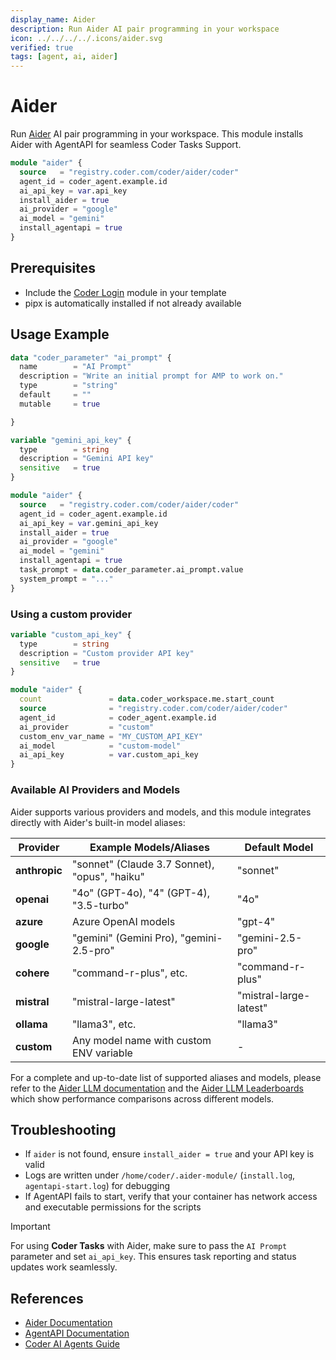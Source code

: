 ```yaml
---
display_name: Aider
description: Run Aider AI pair programming in your workspace
icon: ../../../../.icons/aider.svg
verified: true
tags: [agent, ai, aider]
---
```


# Aider

Run [Aider](https://aider.chat) AI pair programming in your workspace. This module installs Aider with AgentAPI for seamless Coder Tasks Support.

```tf
module "aider" {
  source   = "registry.coder.com/coder/aider/coder"
  agent_id = coder_agent.example.id
  ai_api_key = var.api_key
  install_aider = true
  ai_provider = "google"
  ai_model = "gemini"
  install_agentapi = true
}
```

## Prerequisites

- Include the [Coder Login](https://registry.coder.com/modules/coder-login/coder) module in your template
- pipx is automatically installed if not already available


## Usage Example

```tf
data "coder_parameter" "ai_prompt" {
  name        = "AI Prompt"
  description = "Write an initial prompt for AMP to work on."
  type        = "string"
  default     = ""
  mutable     = true

}

variable "gemini_api_key" {
  type        = string
  description = "Gemini API key"
  sensitive   = true
}

module "aider" {
  source   = "registry.coder.com/coder/aider/coder"
  agent_id = coder_agent.example.id
  ai_api_key = var.gemini_api_key
  install_aider = true
  ai_provider = "google"
  ai_model = "gemini"
  install_agentapi = true
  task_prompt = data.coder_parameter.ai_prompt.value
  system_prompt = "..."
}
```

### Using a custom provider

```tf
variable "custom_api_key" {
  type        = string
  description = "Custom provider API key"
  sensitive   = true
}

module "aider" {
  count               = data.coder_workspace.me.start_count
  source              = "registry.coder.com/coder/aider/coder"
  agent_id            = coder_agent.example.id
  ai_provider         = "custom"
  custom_env_var_name = "MY_CUSTOM_API_KEY"
  ai_model            = "custom-model"
  ai_api_key          = var.custom_api_key
}
```

### Available AI Providers and Models

Aider supports various providers and models, and this module integrates directly with Aider's built-in model aliases:

| Provider      | Example Models/Aliases                        | Default Model          |
| ------------- | --------------------------------------------- | ---------------------- |
| **anthropic** | "sonnet" (Claude 3.7 Sonnet), "opus", "haiku" | "sonnet"               |
| **openai**    | "4o" (GPT-4o), "4" (GPT-4), "3.5-turbo"       | "4o"                   |
| **azure**     | Azure OpenAI models                           | "gpt-4"                |
| **google**    | "gemini" (Gemini Pro), "gemini-2.5-pro"       | "gemini-2.5-pro"       |
| **cohere**    | "command-r-plus", etc.                        | "command-r-plus"       |
| **mistral**   | "mistral-large-latest"                        | "mistral-large-latest" |
| **ollama**    | "llama3", etc.                                | "llama3"               |
| **custom**    | Any model name with custom ENV variable       | -                      |

For a complete and up-to-date list of supported aliases and models, please refer to the [Aider LLM documentation](https://aider.chat/docs/llms.html) and the [Aider LLM Leaderboards](https://aider.chat/docs/leaderboards.html) which show performance comparisons across different models.

## Troubleshooting

- If `aider` is not found, ensure `install_aider = true` and your API key is valid
- Logs are written under `/home/coder/.aider-module/` (`install.log`, `agentapi-start.log`) for debugging
- If AgentAPI fails to start, verify that your container has network access and executable permissions for the scripts

> [!IMPORTANT]
> For using **Coder Tasks** with Aider, make sure to pass the `AI Prompt` parameter and set `ai_api_key`.
> This ensures task reporting and status updates work seamlessly.

## References

- [Aider Documentation](https://aider.chat/docs)
- [AgentAPI Documentation](https://github.com/coder/agentapi)
- [Coder AI Agents Guide](https://coder.com/docs/tutorials/ai-agents)
